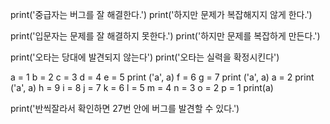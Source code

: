 print('중급자는 버그를 잘 해결한다.')
print('하지만 문제가 복잡해지지 않게 한다.')

print('입문자는 문제를 잘 해결하지 못한다.')
print('하지만 문제를 복잡하게 만든다.')

print('오타는 당대에 발견되지 않는다')
print('오타는 실력을 확정시킨다')


a = 1
b = 2
c = 3
d = 4
e = 5
print ('a', a)
f = 6
g = 7
print ('a', a)
a = 2
print ('a', a)
h = 9
i = 8
j = 7
k = 6
l = 5
m = 4
n = 3
o = 2
p = 1
print(a)

print('반씩잘라서 확인하면 27번 안에 버그를 발견할 수 있다.')
